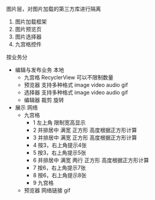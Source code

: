 图片层，对图片加载的第三方库进行隔离

1. 图片加载框架
2. 图片预览页
3. 图片选择器
4. 九宫格控件


按业务分

- 编辑与发布业务 本地
  - 九宫格 RecyclerView 可以不限制数量
  - 预览器 支持多种格式 image video audio gif 
  - 选择器 支持多种格式 image video audio gif
  - 编辑器 裁剪 旋转
- 展示 网络
  - 九宫格
    - 1 左上角 限制宽高显示
    - 2 并排居中 满宽 正方形 高度根据正方形计算
    - 3 并排居中 满宽 正方形 高度根据正方形计算
    - 4 按3，右上角提示4张
    - 5 按3，右上角提示5张
    - 6 并排居中 满宽 两行 正方形 高度根据正方形计算
    - 7 按6，右上角提示7张
    - 8 按6，右上角提示8张
    - 9 九宫格
  - 预览器 网络链接 gif
  